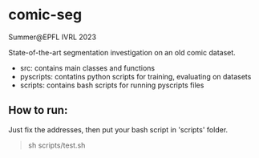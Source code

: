# comic-seg
Summer@EPFL IVRL 2023

State-of-the-art segmentation investigation on an old comic dataset.
- src: contains main classes and functions
- pyscripts: contatins python scripts for training, evaluating on datasets
- scripts: contains bash scripts for running pyscripts files

## How to run:

Just fix the addresses, then put your bash script in 'scripts' folder.
> sh scripts/test.sh
